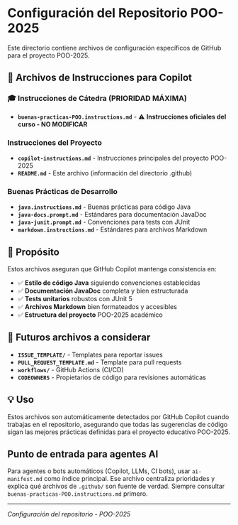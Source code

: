 # Configuración del Repositorio POO-2025

Este directorio contiene archivos de configuración específicos de GitHub para el proyecto POO-2025.

## 📁 Archivos de Instrucciones para Copilot

### 🎓 Instrucciones de Cátedra (PRIORIDAD MÁXIMA)
- **`buenas-practicas-POO.instructions.md`** - ⚠️ **Instrucciones oficiales del curso - NO MODIFICAR**

### Instrucciones del Proyecto
- **`copilot-instructions.md`** - Instrucciones principales del proyecto POO-2025
- **`README.md`** - Este archivo (información del directorio .github)

### Buenas Prácticas de Desarrollo
- **`java.instructions.md`** - Buenas prácticas para código Java
- **`java-docs.prompt.md`** - Estándares para documentación JavaDoc
- **`java-junit.prompt.md`** - Convenciones para tests con JUnit
- **`markdown.instructions.md`** - Estándares para archivos Markdown

## 🎯 Propósito

Estos archivos aseguran que GitHub Copilot mantenga consistencia en:
- ✅ **Estilo de código Java** siguiendo convenciones establecidas
- ✅ **Documentación JavaDoc** completa y bien estructurada
- ✅ **Tests unitarios** robustos con JUnit 5
- ✅ **Archivos Markdown** bien formateados y accesibles
- ✅ **Estructura del proyecto** POO-2025 académico

## 🔮 Futuros archivos a considerar

- **`ISSUE_TEMPLATE/`** - Templates para reportar issues
- **`PULL_REQUEST_TEMPLATE.md`** - Template para pull requests  
- **`workflows/`** - GitHub Actions (CI/CD)
- **`CODEOWNERS`** - Propietarios de código para revisiones automáticas

## 💡 Uso

Estos archivos son automáticamente detectados por GitHub Copilot cuando trabajas en el repositorio, asegurando que todas las sugerencias de código sigan las mejores prácticas definidas para el proyecto educativo POO-2025.

## Punto de entrada para agentes AI

Para agentes o bots automáticos (Copilot, LLMs, CI bots), usar `ai-manifest.md` como índice principal. Ese archivo centraliza prioridades y explica qué archivos de `.github/` son fuente de verdad. Siempre consultar `buenas-practicas-POO.instructions.md` primero.

---

*Configuración del repositorio - POO-2025*
